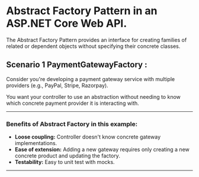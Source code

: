 # **Abstract Factory Pattern** in an ASP.NET Core Web API. 

The Abstract Factory Pattern provides an interface for creating families of related or dependent objects without specifying their concrete classes.

## **Scenario 1 PaymentGatewayFactory** :

Consider you're developing a payment gateway service with multiple providers (e.g., PayPal, Stripe, Razorpay). 

You want your controller to use an abstraction without needing to know which concrete payment provider it is interacting with.

---

### Benefits of Abstract Factory in this example:

- **Loose coupling:** Controller doesn't know concrete gateway implementations.
- **Ease of extension:** Adding a new gateway requires only creating a new concrete product and updating the factory.
- **Testability:** Easy to unit test with mocks.

---
